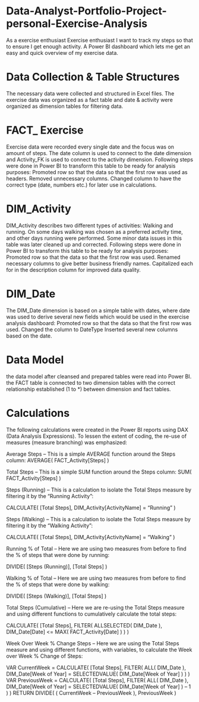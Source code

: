 # Data-Analyst-Portfolio-Project-personal-Exercise-Analysis
As a exercise enthusiast Exercise enthusiast I want to track my steps so that to ensure I get enough activity.
A Power BI dashboard which lets me get an easy and quick overview of my exercise data.

# Data Collection & Table Structures
The necessary data were collected and structured in Excel files. The exercise data was organized as a fact table and date & activity were organized as dimension tables for filtering data.

# FACT_ Exercise
Exercise data were recorded every single date and the focus was on amount of steps. The date column is used to connect to the date dimension and Activity_FK is used to connect to the activity dimension.
Following steps were done in Power BI to transform this table to be ready for analysis purposes:
Promoted row so that the data so that the first row was used as headers.
Removed unnecessary columns.
Changed column to have the correct type (date, numbers etc.) for later use in calculations.

# DIM_Activity
DIM_Activity describes two different types of activities: Walking and running. On some days walking was chosen as a preferred activity time, and other days running were performed. Some minor data issues in this table was later cleaned up and corrected.
Following steps were done in Power BI to transform this table to be ready for analysis purposes:
Promoted row so that the data so that the first row was used.
Renamed necessary columns to give better business friendly names.
Capitalized each for in the description column for improved data quality.

# DIM_Date
The DIM_Date dimension is based on a simple table with dates, where date was used to derive several new fields which would be used in the exercise analysis dashboard:
Promoted row so that the data so that the first row was used.
Changed the column to DateType
Inserted several new columns based on the date.

# Data Model
the data model after cleansed and prepared tables were read into Power BI.
the FACT table is connected to two dimension tables with the correct relationship established (1 to *) between dimension and fact tables.

# Calculations
The following calculations were created in the Power BI reports using DAX (Data Analysis Expressions). To lessen the extent of coding, the re-use of measures (measure branching) was emphasized:

Average Steps – This is a simple AVERAGE function around the Steps column:
AVERAGE( FACT_Activity[Steps] )

Total Steps – This is a simple SUM function around the Steps column:
SUM( FACT_Activity[Steps] )

Steps (Running) – This is a calculation to isolate the Total Steps measure by filtering it by the “Running Activity”:

CALCULATE(
[Total Steps],
DIM_Activity[ActivityName] = “Running”
)

Steps (Walking) – This is a calculation to isolate the Total Steps measure by filtering it by the “Walking Activity”:

CALCULATE(
[Total Steps],
DIM_Activity[ActivityName] = “Walking”
)

Running % of Total – Here we are using two measures from before to find the % of steps that were done by running:

DIVIDE(
[Steps (Running)],
[Total Steps]
)

Walking % of Total – Here we are using two measures from before to find the % of steps that were done by walking:

DIVIDE(
[Steps (Walking)],
[Total Steps]
)

Total Steps (Cumulative) – Here we are re-using the Total Steps measure and using different functions to cumulatively calculate the total steps:

CALCULATE(
[Total Steps],
FILTER(
ALLSELECTED( DIM_Date ),
DIM_Date[Date]
<= MAX( FACT_Activity[Date] )
)
)

Week Over Week % Change Steps – Here we are using the Total Steps measure and using different functions, with variables, to calculate the Week over Week % Change of Steps:

VAR CurrentWeek =
CALCULATE(
[Total Steps],
FILTER(
ALL( DIM_Date ),
DIM_Date[Week of Year]
= SELECTEDVALUE( DIM_Date[Week of Year] )
)
)
VAR PreviousWeek =
CALCULATE(
[Total Steps],
FILTER(
ALL( DIM_Date ),
DIM_Date[Week of Year]
= SELECTEDVALUE( DIM_Date[Week of Year] ) – 1
)
)
RETURN
DIVIDE(
( CurrentWeek – PreviousWeek ),
PreviousWeek
)

